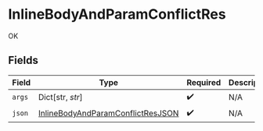 # InlineBodyAndParamConflictRes

OK


## Fields

| Field                                                                                             | Type                                                                                              | Required                                                                                          | Description                                                                                       |
| ------------------------------------------------------------------------------------------------- | ------------------------------------------------------------------------------------------------- | ------------------------------------------------------------------------------------------------- | ------------------------------------------------------------------------------------------------- |
| `args`                                                                                            | Dict[str, *str*]                                                                                  | :heavy_check_mark:                                                                                | N/A                                                                                               |
| `json`                                                                                            | [InlineBodyAndParamConflictResJSON](../../models/operations/inlinebodyandparamconflictresjson.md) | :heavy_check_mark:                                                                                | N/A                                                                                               |